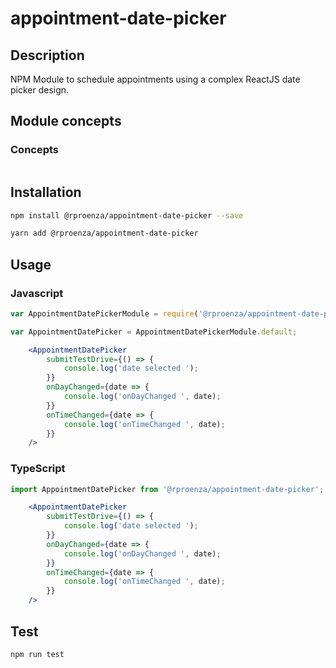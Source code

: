 # appointment-date-picker

## Description

NPM Module to schedule appointments using a complex ReactJS date picker design.

## Module concepts

### Concepts

```javascript

```

## Installation
```sh
npm install @rproenza/appointment-date-picker --save

yarn add @rproenza/appointment-date-picker
```

## Usage

### Javascript

```javascript
var AppointmentDatePickerModule = require('@rproenza/appointment-date-picker');

var AppointmentDatePicker = AppointmentDatePickerModule.default;
```

```jsx
    <AppointmentDatePicker
        submitTestDrive={() => {
            console.log('date selected ');
        }}
        onDayChanged={date => {
            console.log('onDayChanged ', date);
        }}
        onTimeChanged={date => {
            console.log('onTimeChanged ', date);
        }}
    />
```

### TypeScript
```typescript
import AppointmentDatePicker from '@rproenza/appointment-date-picker';
```
```jsx
    <AppointmentDatePicker
        submitTestDrive={() => {
            console.log('date selected ');
        }}
        onDayChanged={date => {
            console.log('onDayChanged ', date);
        }}
        onTimeChanged={date => {
            console.log('onTimeChanged ', date);
        }}
    />
```

## Test
```sh
npm run test
```